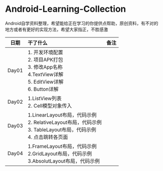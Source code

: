 # Android-Learning-Collection
Android自学资料整理，希望能给正在学习的你提供点帮助，原创资料，有不对的地方或者有更好的实现方法，希望大家指正，不胜感激

| 日期 | 干了什么 | 备注 |
| :---: | :--- | :---: | 
|Day01| 1. 开发环境配置<br>2. 项目APK打包<br>3. 修改App名称<br>4.TextView详解<br>5. EditView详解<br>6. Button详解||
|Day02|1.ListView列表<br>2. Cell模型对象传入||
|Day03|1.LinearLayout布局，代码示例<br>2. RelativeLayout布局，代码示例<br>3. TableLayout布局，代码示例<br>4. 点击跳转各页面||
|Day04|1.FrameLayout布局，代码示例<br>2.GridLayout布局，代码示例<br>3.AbsolutLayout布局，代码示例||

